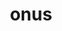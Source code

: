 ---
title: onus
meaning: load, burden
ch: [fifteen, f3, f]
pos: nounthird
genitive: oneris
abbgender: n.
abbgender2: neut.
gender: neuter
declension: third
six: y
---